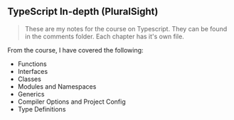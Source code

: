 ## TypeScript In-depth (PluralSight)

> These are my notes for the course on Typescript. They can be found in the comments folder. Each chapter has it's own file.

From the course, I have covered the following:
- Functions
- Interfaces
- Classes
- Modules and Namespaces
- Generics
- Compiler Options and Project Config
- Type Definitions